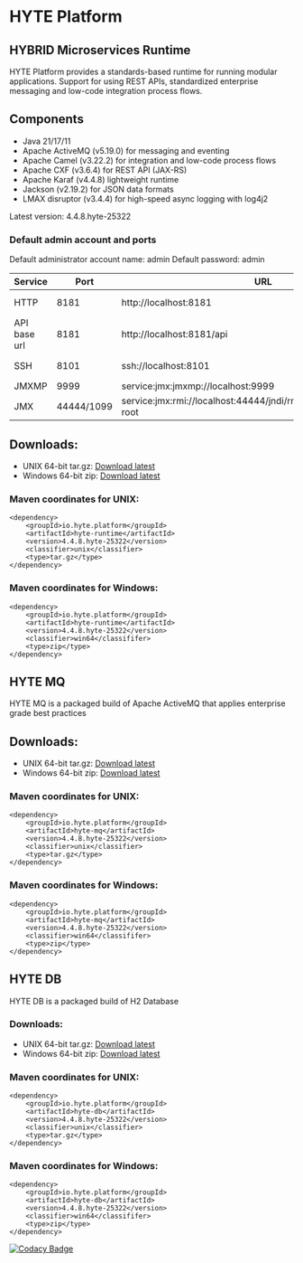 # HYTE Platform #

## HYBRID Microservices Runtime ##

HYTE Platform provides a standards-based runtime for running modular applications. Support for using REST APIs, standardized enterprise messaging and low-code integration process flows.

## Components ##

 * Java 21/17/11
 * Apache ActiveMQ (v5.19.0) for messaging and eventing
 * Apache Camel (v3.22.2) for integration and low-code process flows
 * Apache CXF (v3.6.4) for REST API (JAX-RS) 
 * Apache Karaf (v4.4.8) lightweight runtime
 * Jackson (v2.19.2) for JSON data formats
 * LMAX disruptor (v3.4.4) for high-speed async logging with log4j2

Latest version: 4.4.8.hyte-25322

### Default admin account and ports ###

Default administrator account name: admin
Default password: admin

| **Service** | **Port** | **URL** | **Example usage** |
|---------|------|-----|---------|
| HTTP    | 8181 | http://localhost:8181 | wget http://localhost:8181 |
| API base url | 8181 | http://localhost:8181/api | wget http://localhost:8181/api |
| SSH     | 8101 | ssh://localhost:8101 | ssh -p 8101 admin@localhost |
| JMXMP   | 9999 | service:jmx:jmxmp://localhost:9999 | |
| JMX     | 44444/1099 | service:jmx:rmi://localhost:44444/jndi/rmi://localhost:1099/karaf-root | |

## Downloads:
 * UNIX 64-bit tar.gz: [Download latest](https://repo1.maven.org/maven2/io/hyte/platform/hyte-runtime/4.4.8.hyte-25322/hyte-runtime-4.4.8.hyte-25322-unix.tar.gz)
 * Windows 64-bit zip: [Download latest](https://repo1.maven.org/maven2/io/hyte/platform/hyte-runtime/4.4.8.hyte-25322/hyte-runtime-4.4.8.hyte-25322-win64.zip)

### Maven coordinates for UNIX: ###
```
<dependency>
    <groupId>io.hyte.platform</groupId>
    <artifactId>hyte-runtime</artifactId>
    <version>4.4.8.hyte-25322</version>
    <classifier>unix</classifier>
    <type>tar.gz</type>
</dependency>
```

### Maven coordinates for Windows: ###
```
<dependency>
    <groupId>io.hyte.platform</groupId>
    <artifactId>hyte-runtime</artifactId>
    <version>4.4.8.hyte-25322</version>
    <classifier>win64</classififer>
    <type>zip</type>
</dependency>
```

## HYTE MQ ##

HYTE MQ is a packaged build of Apache ActiveMQ that applies enterprise grade best practices

## Downloads:
 * UNIX 64-bit tar.gz: [Download latest](https://repo1.maven.org/maven2/io/hyte/platform/hyte-mq/4.4.8.hyte-25322/hyte-mq-4.4.8.hyte-25322-unix.tar.gz)
 * Windows 64-bit zip: [Download latest](https://repo1.maven.org/maven2/io/hyte/platform/hyte-mq/4.4.8.hyte-25322/hyte-mq-4.4.8.hyte-25322-win64.zip)

### Maven coordinates for UNIX: ###
```
<dependency>
    <groupId>io.hyte.platform</groupId>
    <artifactId>hyte-mq</artifactId>
    <version>4.4.8.hyte-25322</version>
    <classifier>unix</classifier>
    <type>tar.gz</type>
</dependency>
```

### Maven coordinates for Windows: ###
```
<dependency>
    <groupId>io.hyte.platform</groupId>
    <artifactId>hyte-mq</artifactId>
    <version>4.4.8.hyte-25322</version>
    <classifier>win64</classififer>
    <type>zip</type>
</dependency>
```

## HYTE DB ##

HYTE DB is a packaged build of H2 Database

### Downloads:
 * UNIX 64-bit tar.gz: [Download latest](https://repo1.maven.org/maven2/io/hyte/platform/hyte-db/4.4.8.hyte-25322/hyte-db-4.4.8.hyte-25322-unix.tar.gz)
 * Windows 64-bit zip: [Download latest](https://repo1.maven.org/maven2/io/hyte/platform/hyte-db/4.4.8.hyte-25322/hyte-db-4.4.8.hyte-25322-win64.zip)

### Maven coordinates for UNIX: ###
```
<dependency>
    <groupId>io.hyte.platform</groupId>
    <artifactId>hyte-db</artifactId>
    <version>4.4.8.hyte-25322</version>
    <classifier>unix</classifier>
    <type>tar.gz</type>
</dependency>
```

### Maven coordinates for Windows: ###
```
<dependency>
    <groupId>io.hyte.platform</groupId>
    <artifactId>hyte-db</artifactId>
    <version>4.4.8.hyte-25322</version>
    <classifier>win64</classififer>
    <type>zip</type>
</dependency>
```

[![Codacy Badge](https://api.codacy.com/project/badge/Grade/32c2b2ab5c3e4646bda106ee65e9a6d1)](https://www.codacy.com/app/mattrpav_2/runtime?utm_source=github.com&amp;utm_medium=referral&amp;utm_content=hyteio/runtime&amp;utm_campaign=Badge_Grade)
